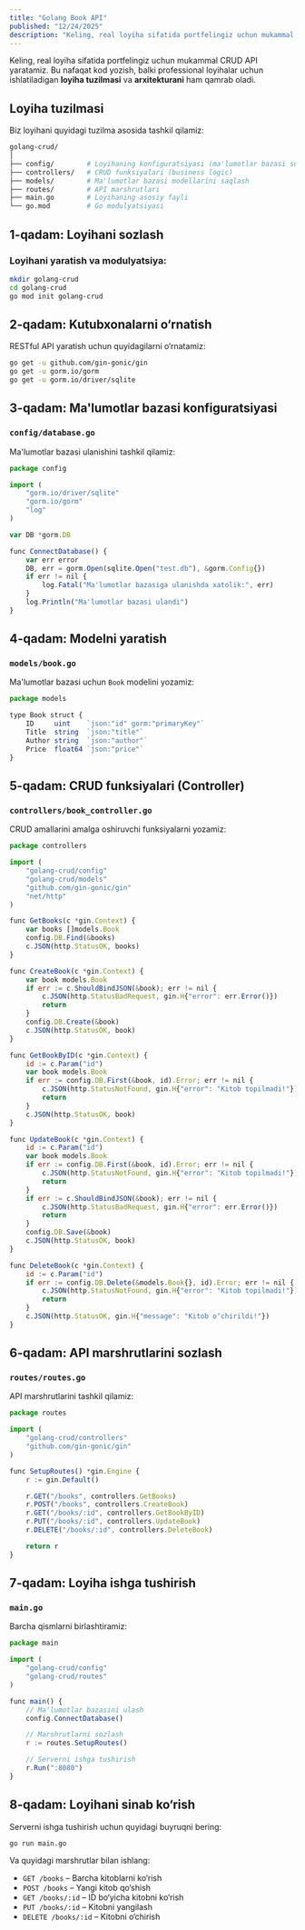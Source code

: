 ```yaml
---
title: "Golang Book API"
published: "12/24/2025"
description: "Keling, real loyiha sifatida portfelingiz uchun mukammal CRUD API yaratamiz."
---
```


Keling, real loyiha sifatida portfelingiz uchun mukammal CRUD API yaratamiz. Bu nafaqat kod yozish, balki professional loyihalar uchun ishlatiladigan **loyiha tuzilmasi** va **arxitekturani** ham qamrab oladi.

## **Loyiha tuzilmasi**

Biz loyihani quyidagi tuzilma asosida tashkil qilamiz:

```bash
golang-crud/
│
├── config/        # Loyihaning konfiguratsiyasi (ma'lumotlar bazasi sozlamalari va h.k.)
├── controllers/   # CRUD funksiyalari (business logic)
├── models/        # Ma'lumotlar bazasi modellarini saqlash
├── routes/        # API marshrutlari
├── main.go        # Loyihaning asosiy fayli
└── go.mod         # Go modulyatsiyasi
```

## **1-qadam: Loyihani sozlash**

### Loyihani yaratish va modulyatsiya:

```bash
mkdir golang-crud
cd golang-crud
go mod init golang-crud
```

## **2-qadam: Kutubxonalarni o‘rnatish**

RESTful API yaratish uchun quyidagilarni o‘rnatamiz:

```bash
go get -u github.com/gin-gonic/gin
go get -u gorm.io/gorm
go get -u gorm.io/driver/sqlite
```

## **3-qadam: Ma'lumotlar bazasi konfiguratsiyasi**

### **`config/database.go`**

Ma'lumotlar bazasi ulanishini tashkil qilamiz:

```js
package config

import (
	"gorm.io/driver/sqlite"
	"gorm.io/gorm"
	"log"
)

var DB *gorm.DB

func ConnectDatabase() {
	var err error
	DB, err = gorm.Open(sqlite.Open("test.db"), &gorm.Config{})
	if err != nil {
		log.Fatal("Ma'lumotlar bazasiga ulanishda xatolik:", err)
	}
	log.Println("Ma'lumotlar bazasi ulandi")
}
```

## **4-qadam: Modelni yaratish**

### **`models/book.go`**

Ma'lumotlar bazasi uchun `Book` modelini yozamiz:

```js
package models

type Book struct {
	ID     uint    `json:"id" gorm:"primaryKey"`
	Title  string  `json:"title"`
	Author string  `json:"author"`
	Price  float64 `json:"price"`
}
```

## **5-qadam: CRUD funksiyalari (Controller)**

### **`controllers/book_controller.go`**

CRUD amallarini amalga oshiruvchi funksiyalarni yozamiz:

```js
package controllers

import (
	"golang-crud/config"
	"golang-crud/models"
	"github.com/gin-gonic/gin"
	"net/http"
)

func GetBooks(c *gin.Context) {
	var books []models.Book
	config.DB.Find(&books)
	c.JSON(http.StatusOK, books)
}

func CreateBook(c *gin.Context) {
	var book models.Book
	if err := c.ShouldBindJSON(&book); err != nil {
		c.JSON(http.StatusBadRequest, gin.H{"error": err.Error()})
		return
	}
	config.DB.Create(&book)
	c.JSON(http.StatusOK, book)
}

func GetBookByID(c *gin.Context) {
	id := c.Param("id")
	var book models.Book
	if err := config.DB.First(&book, id).Error; err != nil {
		c.JSON(http.StatusNotFound, gin.H{"error": "Kitob topilmadi!"})
		return
	}
	c.JSON(http.StatusOK, book)
}

func UpdateBook(c *gin.Context) {
	id := c.Param("id")
	var book models.Book
	if err := config.DB.First(&book, id).Error; err != nil {
		c.JSON(http.StatusNotFound, gin.H{"error": "Kitob topilmadi!"})
		return
	}
	if err := c.ShouldBindJSON(&book); err != nil {
		c.JSON(http.StatusBadRequest, gin.H{"error": err.Error()})
		return
	}
	config.DB.Save(&book)
	c.JSON(http.StatusOK, book)
}

func DeleteBook(c *gin.Context) {
	id := c.Param("id")
	if err := config.DB.Delete(&models.Book{}, id).Error; err != nil {
		c.JSON(http.StatusNotFound, gin.H{"error": "Kitob topilmadi!"})
		return
	}
	c.JSON(http.StatusOK, gin.H{"message": "Kitob o‘chirildi!"})
}
```

## **6-qadam: API marshrutlarini sozlash**

### **`routes/routes.go`**

API marshrutlarini tashkil qilamiz:

```js
package routes

import (
	"golang-crud/controllers"
	"github.com/gin-gonic/gin"
)

func SetupRoutes() *gin.Engine {
	r := gin.Default()

	r.GET("/books", controllers.GetBooks)
	r.POST("/books", controllers.CreateBook)
	r.GET("/books/:id", controllers.GetBookByID)
	r.PUT("/books/:id", controllers.UpdateBook)
	r.DELETE("/books/:id", controllers.DeleteBook)

	return r
}
```

## **7-qadam: Loyiha ishga tushirish**

### **`main.go`**

Barcha qismlarni birlashtiramiz:

```js
package main

import (
	"golang-crud/config"
	"golang-crud/routes"
)

func main() {
	// Ma'lumotlar bazasini ulash
	config.ConnectDatabase()

	// Marshrutlarni sozlash
	r := routes.SetupRoutes()

	// Serverni ishga tushirish
	r.Run(":8080")
}
```

## **8-qadam: Loyihani sinab ko‘rish**

Serverni ishga tushirish uchun quyidagi buyruqni bering:

```bash
go run main.go
```

Va quyidagi marshrutlar bilan ishlang:

- `GET /books` – Barcha kitoblarni ko‘rish
- `POST /books` – Yangi kitob qo‘shish
- `GET /books/:id` – ID bo‘yicha kitobni ko‘rish
- `PUT /books/:id` – Kitobni yangilash
- `DELETE /books/:id` – Kitobni o‘chirish
